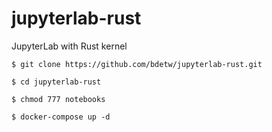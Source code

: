 # jupyterlab-rust

JupyterLab with Rust kernel

    $ git clone https://github.com/bdetw/jupyterlab-rust.git
  
    $ cd jupyterlab-rust
  
    $ chmod 777 notebooks
  
    $ docker-compose up -d

